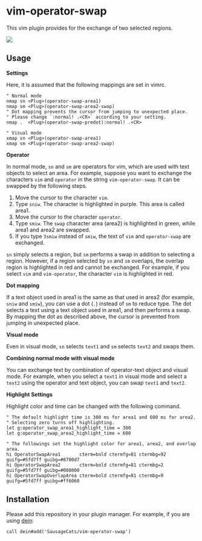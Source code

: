 # vim-operator-swap

This vim plugin provides for the exchange of two selected regions.

![](https://raw.githubusercontent.com/wiki/SausageCats/vim-operator-swap/demo.gif)

## Usage

**Settings**

Here, it is assumed that the following mappings are set in vimrc.

```vim
" Normal mode
nmap sn <Plug>(operator-swap-area1)
nmap sm <Plug>(operator-swap-area2-swap)
" Dot mapping prevents the cursor from jumping to unexpected place.
" Please change `:normal! .<CR>` according to your setting.
nmap .  <Plug>(operator-swap-predot):normal! .<CR>

" Visual mode
xmap sn <Plug>(operator-swap-area1)
xmap sm <Plug>(operator-swap-area2-swap)
```

**Operator**

In normal mode, `sn` and `sm` are operators for vim, which are used with text objects to select an area.
For example, suppose you want to exchange the characters `vim` and `operator` in the string `vim-operator-swap`.
It can be swapped by the following steps.

1. Move the cursor to the character `vim`.
1. Type `sniw`. The character is highlighted in purple. This area is called area1.
1. Move the cursor to the character `operator`.
1. Type `smiw`. The `swap` character area (area2) is highlighted in green, while area1 and area2 are swapped.
1. If you type `3smiw` instead of `smiw`, the text of `vim` and `operator-swap` are exchanged.

`sn` simply selects a region, but `sm` performs a swap in addition to selecting a region.
However, if a region selected by `sn` and `sm` overlaps, the overlap region is highlighted in red and cannot be exchanged.
For example, if you select `vim` and `vim-operator`, the character `vim` is highlighted in red.

**Dot mapping**

If a text object used in area1 is the same as that used in area2 (for example, `sniw` and `smiw`), you can use a dot (`.`) instead of `sm` to reduce type.
The dot selects a text using a text object used in area1, and then performs a swap.
By mapping the dot as described above, the cursor is prevented from jumping in unexpected place.

**Visual mode**

Even in visual mode, `sn` selects `text1` and `sm` selects `text2` and swaps them.

**Combining normal mode with visual mode**

You can exchange text by combination of operator-text object and visual mode.
For example, when you select a `text1` in visual mode and select a `text2` using the operator and text object, you can swap `text1` and `text2`.

**Highlight Settings**

Highlight color and time can be changed with the following command.

```vim
" The default highlight time is 300 ms for area1 and 600 ms for area2.
" Selecting zero turns off highlighting.
let g:operator_swap_area1_highlight_time = 300
let g:operator_swap_area2_highlight_time = 600

" The followings set the highlight color for area1, area2, and overlap area.
hi OperatorSwapArea1       cterm=bold ctermfg=81 ctermbg=92 guifg=#5fd7ff guibg=#8700d7
hi OperatorSwapArea2       cterm=bold ctermfg=81 ctermbg=2  guifg=#5fd7ff guibg=#008000
hi OperatorSwapOverlapArea cterm=bold ctermfg=81 ctermbg=9  guifg=#5fd7ff guibg=#ff6060
```

## Installation

Please add this repository in your plugin manager.
For example, if you are using [dein](https://github.com/Shougo/dein.vim):

```vim
call dein#add('SausageCats/vim-operator-swap')
```
